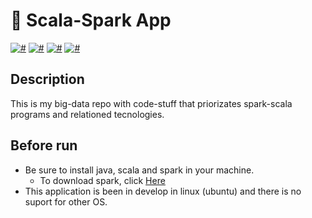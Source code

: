<h1> 🌟 Scala-Spark App </h1>

[![#](https://img.shields.io/badge/licence-MIT-blue.svg)](#) 
[![#](https://img.shields.io/badge/open--jdk-1.8-red.svg)](#) 
[![#](https://img.shields.io/badge/scala-2.12.0-mediumvioletred.svg)](#) 
[![#](https://img.shields.io/badge/apache--spark-2.4.4-darkorange.svg)](#)

<h2> Description </h2>
This is my big-data repo with code-stuff that priorizates spark-scala programs and relationed tecnologies.

<h2> Before run </h2>

 - Be sure to install java, scala and spark in your machine.
    - To download spark, click <a href = "https://spark.apache.org/downloads.html"> Here </a>
 - This application is been in develop in linux (ubuntu) and there is no suport for other OS.

